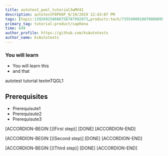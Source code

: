 ```yaml
---
title: autotest_pool_tutorial3wMV41
description: autotestF0FK6P_9/19/2019 12:43:07 PM
tags: [topic:139269250608756787992873,products:tech/73554900100700000996,tutorial:experience/advanced]
primary_tag: tutorial:product/sapHana
time: 649
author_profile: https://github.com/ksAutotests
author_name: ksAutotests
---
```

### You will learn
- You will learn this
- and that

autotest tutorial textmTQGL1

## Prerequisites
- Prerequisute1
- Prerequisute2
- Prerequisute3

[ACCORDION-BEGIN [](First step)]
[DONE]
[ACCORDION-END]

[ACCORDION-BEGIN [](Second step)]
[DONE]
[ACCORDION-END]

[ACCORDION-BEGIN [](Third step)]
[DONE]
[ACCORDION-END]

